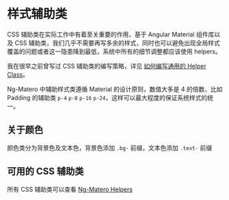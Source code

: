 # 样式辅助类

CSS 辅助类在实际工作中有着至关重要的作用，基于 Angular Material 组件库以及 CSS 辅助类，我们几乎不需要再写多余的样式，同时也可以避免出现全局样式覆盖的问题或者这一隐患降到最低，系统中所有的细节调整都应该使用 helpers。

我在很早之前曾写过 CSS 辅助类的编写策略，详见 [如何编写通用的 Helper Class](https://www.cnblogs.com/nzbin/p/7746047.html)。

Ng-Matero 中辅助样式类遵循 Material 的设计原则，数值大多是 4 的倍数，比如 Padding 的辅助类 `p-4` `p-8` `p-16` `p-24`，这样可以最大程度的保证系统样式的统一。

## 关于颜色

颜色类分为背景色及文本色，背景色添加 `.bg-` 前缀，文本色添加 `.text-` 前缀

## 可用的 CSS 辅助类

所有 CSS 辅助类可以查看 [Ng-Matero Helpers](https://ng-matero.github.io/ng-matero/#/helpers/css-class)


